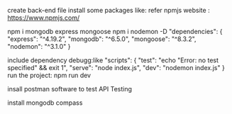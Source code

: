 create back-end file
install some packages like:
refer npmjs website : https://www.npmjs.com/

npm i mongodb express mongoose 
npm i nodemon -D
"dependencies": {
    "express": "^4.19.2",
    "mongodb": "^6.5.0",
    "mongoose": "^8.3.2",
    "nodemon": "^3.1.0"
  }
  
include dependency debugg:like
"scripts": {
    "test": "echo \"Error: no test specified\" && exit 1",
    "serve": "node index.js",
    "dev": "nodemon index.js"
  }
  run the project:
  npm run dev
  
  insall postman software to test API Testing
  
  install mongodb compass 
  
